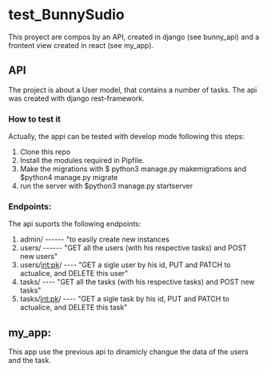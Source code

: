 # test_BunnySudio
This proyect are compos by an API, created in django (see bunny_api) and a frontent view created in react (see my_app).

## API
The project is about a User model, that contains a number of tasks.
The api was created with django rest-framework.

### How to test it

Actually, the appi can be tested with develop mode following this steps: 
1. Clone this repo
2. Install the modules required in Pipfile. 
3. Make the migrations with $ python3 manage.py makemigrations and $python4 manage.py migrate
4. run the server with $python3 manage.py startserver

### Endpoints:
The api suports the following endpoints:

1.    admin/ ------       "to easily create new instances
2.    users/ ------       "GET  all the users (with his respective tasks) and POST new users" 
3.    users/<int:pk>/ ----   "GET a sigle user by his id, PUT and PATCH to actualice, and DELETE this user"
4.    tasks/       ----     "GET  all the tasks (with his respective tasks) and POST new tasks"
5.    tasks/<int:pk>/  ---- "GET a sigle task by his id, PUT and PATCH to actualice, and DELETE this task"

## my_app:
This app use the previous api to dinamicly changue the data of the users and the task.

